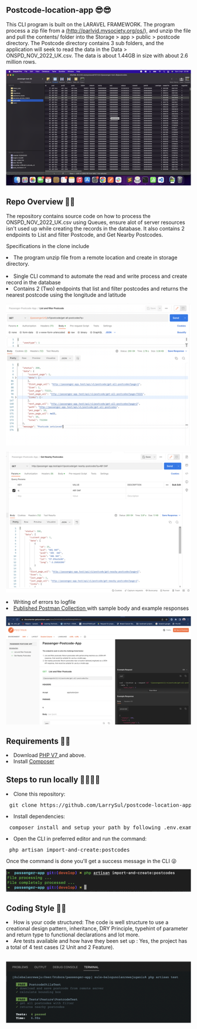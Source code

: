 ## Postcode-location-app 😎😎


This CLI program is built on the LARAVEL FRAMEWORK. The program process a zip file from a <a href="https://parlvid.mysociety.org/os/ONSPD/2022-11.zip"> (http://parlvid.mysociety.org/os/)</a>, and unzip the file and pull the contents/ folder into the Storage > app > public > postcode directory. The Postcode directory contains 3 sub folders, and the application will seek to read the data in the Data > ONSPD_NOV_2022_UK.csv. The data is about 1.44GB in size with about 2.6 million rows.

![Screenshot of database records](https://github.com/LarrySul/postcode-location-app/blob/develop/public/screenshots/database.png)


## Repo Overview 🥳🥳

The repository contains source code on how to process the  ONSPD_NOV_2022_UK.csv using Queues, ensure alot of server resources isn't used up while creating the records in the database. It also contains 2 endpoints to List and filter Postcode, and Get Nearby Postcodes.

Specifications in the clone include

<li> The program unzip file from a remote location and create in storage directory. </li> </br>

<li> Single CLI command to automate the read and write process and create record in the database </li>

<li> Contains 2 (Two) endpoints that list and filter postcodes and returns the nearest postcode using the longitude and latitude </li>

![Endpoint to list all postcodes](https://github.com/LarrySul/postcode-location-app/blob/develop/public/screenshots/list.png)

![Endpoint to return nearby postcodes](https://github.com/LarrySul/postcode-location-app/blob/develop/public/screenshots/nearby.png)

<li> Writing of errors to logfile </li>

<li> <a href="https://documenter.getpostman.com/view/24345482/2s93RWMqEM"> Published Postman Collection </a> with sample body and example responses </li>

![Published Postman collection](https://github.com/LarrySul/postcode-location-app/blob/develop/public/screenshots/published.png)

## Requirements 🔧🔧

<li> Download <a href="https://www.php.net/downloads.php"> PHP V7 </a> and above. </li>

<li> Install <a href="https://getcomposer.org/download/"> Composer </a> </li>

## Steps to run locally 🧑‍💻👩‍💻

<li> Clone this repository: </li>

<pre> git clone https://github.com/LarrySul/postcode-location-app/ </pre>

<li> Install dependencies: </li>

<pre> composer install and setup your path by following .env.example provided </pre>

<li> Open the CLI in preferred editor and run the command: </li>

<pre> php artisan import-and-create:postcodes </pre>

Once the command is done you'll get a success message in the CLI 😜 </br>

![Screenshot of read write operation via the CLI](https://github.com/LarrySul/postcode-location-app/blob/develop/public/screenshots/terminal.png)



## Coding Style 🚀🚀


<li> How is your code structured: The code is well structure to use a creational design pattern, inheritance, DRY Principle, typehint of parameter and return type to functional declarations and lot more. </li>

<li> Are tests available and how have they been set up : Yes, the project has a total of 4 test cases (2 Unit and 2 Feature). </li> </br>

![Screenshot of test cases](https://github.com/LarrySul/postcode-location-app/blob/develop/public/screenshots/test.png)


